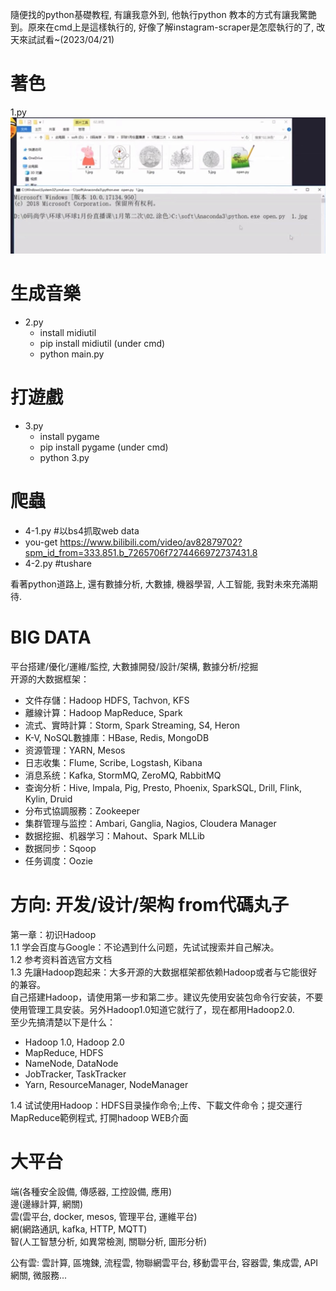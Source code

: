 隨便找的python基礎教程, 有讓我意外到, 他執行python 教本的方式有讓我驚艷到。原來在cmd上是這樣執行的, 好像了解instagram-scraper是怎麼執行的了, 改天來試試看~(2023/04/21)         



# 著色        
1.py                
![](image1.jpg)     


# 生成音樂    
* 2.py                
    * install midiutil        
    * pip install midiutil (under cmd)                 
    * python main.py      

# 打遊戲        
* 3.py        
    * install pygame      
    * pip install pygame (under cmd)            
    * python 3.py     

# 爬蟲      
* 4-1.py      #以bs4抓取web data        
* you-get https://www.bilibili.com/video/av82879702?spm_id_from=333.851.b_7265706f7274466972737431.8      
* 4-2.py      #tushare 


看著python道路上, 還有數據分析, 大數據, 機器學習, 人工智能, 我對未來充滿期待.       



# BIG DATA          
平台搭建/優化/運維/監控, 大數據開發/設計/架構, 數據分析/挖掘               
开源的大数据框架：              
* 文件存儲：Hadoop HDFS, Tachvon, KFS       
* 離線计算：Hadoop MapReduce, Spark  
* 流式、實時計算：Storm, Spark Streaming, S4, Heron             
* K-V, NoSQL數據庫：HBase, Redis, MongoDB       
* 资源管理：YARN, Mesos
* 日志收集：Flume, Scribe, Logstash, Kibana
* 消息系统：Kafka, StormMQ, ZeroMQ, RabbitMQ
* 查询分析：Hive, lmpala, Pig, Presto, Phoenix, SparkSQL, Drill, Flink, Kylin, Druid            
* 分布式協調服務：Zookeeper         
* 集群管理与监控：Ambari, Ganglia, Nagios, Cloudera Manager     
* 数据挖掘、机器学习：Mahout、Spark MLLib       
* 数据同步：Sqoop       
* 任务调度：Oozie       


# 方向: 开发/设计/架构  from代碼丸子          
第一章：初识Hadoop      
1.1 学会百度与Google：不论遇到什么问题，先试试搜索并自己解决。          
1.2 参考资料首选官方文档        
1.3 先讓Hadoop跑起来：大多开源的大数据框架都依赖Hadoop或者与它能很好的兼容。        
自己搭建Hadoop，请使用第一步和第二步。建议先使用安装包命令行安装，不要使用管理工具安装。另外Hadoop1.0知道它就行了，现在都用Hadoop2.0.         
至少先搞清楚以下是什么：
* Hadoop 1.0, Hadoop 2.0         
* MapReduce, HDFS            
* NameNode, DataNode              
* JobTracker, TaskTracker
* Yarn, ResourceManager, NodeManager      

1.4 试试使用Hadoop：HDFS目录操作命令;上传、下載文件命令；提交運行MapReduce範例程式, 打開hadoop WEB介面





#   大平台      
端(各種安全設備, 傳感器, 工控設備, 應用)        
邊(邊緣計算, 網關)          
雲(雲平台, docker, mesos, 管理平台, 運維平台)       
網(網路通訊, kafka, HTTP, MQTT)     
智(人工智慧分析, 如異常檢測, 關聯分析, 圖形分析)            

公有雲: 雲計算, 區塊鍊, 流程雲, 物聯網雲平台, 移動雲平台, 容器雲, 集成雲, API網關, 微服務...         

